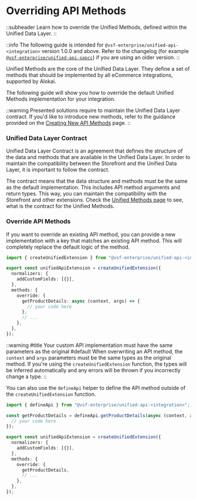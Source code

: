 # Overriding API Methods

::subheader
Learn how to override the Unified Methods, defined within the Unified Data Layer.
::

::info
The following guide is intended for `@vsf-enterprise/unified-api-<integration>` version 1.0.0 and above.
Refer to the changelog (for example [`@vsf-enterprise/unified-api-sapcc`](https://docs.alokai.com/storefront/change-log/unified-api-sapcc)) if you are using an older version.
::

Unified Methods are the core of the Unified Data Layer. They define a set of methods that should be implemented by all eCommerce integrations, supported by Alokai.

The following guide will show you how to override the default Unified Methods implementation for your integration.

::warning
Presented solutions require to maintain the Unified Data Layer contract. If you'd like to introduce new methods, refer to the guidance provided on the [Creating New API Methods](./0.creating-new-api-methods.md) page.
::

### Unified Data Layer Contract

Unified Data Layer Contract is an agreement that defines the structure of the data and methods that are available in the Unified Data Layer. In order to maintain the compatibility between the Storefront and the Unified Data Layer, it is important to follow the contract.

The contract means that the data structure and methods must be the same as the default implementation. This includes API method arguments and return types. This way, you can maintain the compatibility with the Storefront and other extensions. Check the [Unified Methods page](/unified-data-layer/unified-methods/product) to see, what is the contract for the Unified Methods.

### Override API Methods

If you want to override an existing API method, you can provide a new implementation with a key that matches an existing API method. This will completely replace the default logic of the method.

```ts [integrations/<integration>/extensions/unified.ts]
import { createUnifiedExtension } from "@vsf-enterprise/unified-api-<integration>";

export const unifiedApiExtension = createUnifiedExtension({
  normalizers: {
    addCustomFields: [{}],
  },
  methods: {
    override: {
      getProductDetails: async (context, args) => {
        // your code here
      },
      // ...
    },
  },
});
```

::warning
#title
Your custom API implementation must have the same parameters as the original
#default
When overwriting an API method, the `context` and `args` parameters must be the same types as the original method. If you're using the `createUnifiedExtension` function, the types will be inferred automatically and any errors will be thrown if you incorrectly change a type.
::

You can also use the `defineApi` helper to define the API method outside of the `createUnifiedExtension` function.

```ts [integrations/<integration>/extensions/unified.ts]
import { defineApi } from "@vsf-enterprise/unified-api-<integration>";

const getProductDetails = defineApi.getProductDetails(async (context, args) => {
  // your code here
});

export const unifiedApiExtension = createUnifiedExtension({
  normalizers: {
    addCustomFields: [{}],
  },
  methods: {
    override: {
      getProductDetails,
      // ...
    },
  },
});
```
